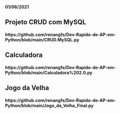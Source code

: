 #### 01/06/2021

<h2> Projeto CRUD com MySQL </h2>
<h4>https://github.com/renangfs/Dev-Rapido-de-AP-em-Python/blob/main/CRUD.MySQL.py</h4>
<h2> Calculadora </h2>
<h4>https://github.com/renangfs/Dev-Rapido-de-AP-em-Python/blob/main/Calculadora%202.0.py</h4>
<h2> Jogo da Velha </h2>
<h4>https://github.com/renangfs/Dev-Rapido-de-AP-em-Python/blob/main/Jogo_da_Velha_Final.py</h4>
